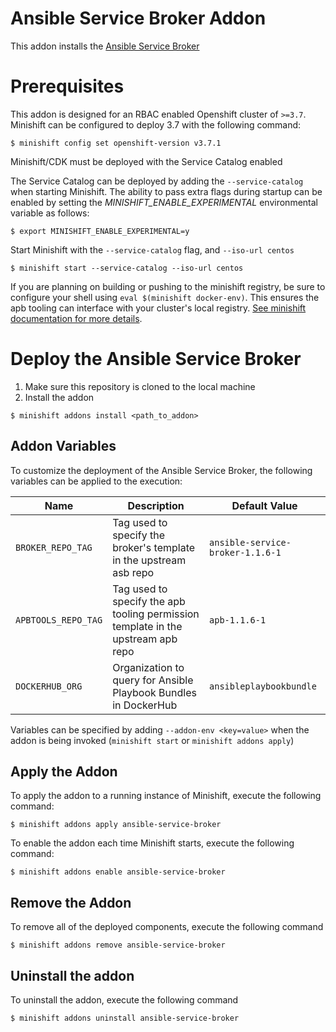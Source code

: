 Ansible Service Broker Addon
======================

This addon installs the [Ansible Service Broker](https://github.com/openshift/ansible-service-broker)

# Prerequisites

This addon is designed for an RBAC enabled Openshift cluster of `>=3.7`. Minishift can be configured to
deploy 3.7 with the following command:

```
$ minishift config set openshift-version v3.7.1
```

Minishift/CDK must be deployed with the Service Catalog enabled

The Service Catalog can be deployed by adding the `--service-catalog` when starting Minishift. The ability to pass extra flags during startup can be enabled by setting the _MINISHIFT_ENABLE_EXPERIMENTAL_ environmental variable as follows:

```
$ export MINISHIFT_ENABLE_EXPERIMENTAL=y
```


Start Minishift with the `--service-catalog` flag, and `--iso-url centos`

```
$ minishift start --service-catalog --iso-url centos
```

If you are planning on building or pushing to the minishift registry, be sure
to configure your shell using `eval $(minishift docker-env)`. This ensures the
apb tooling can interface with your cluster's local registry. [See minishift documentation for more details](https://docs.openshift.org/latest/minishift/openshift/openshift-docker-registry.html).

# Deploy the Ansible Service Broker

1. Make sure this repository is cloned to the local machine
2. Install the addon


```
$ minishift addons install <path_to_addon>
```

## Addon Variables

To customize the deployment of the Ansible Service Broker, the following variables can be applied to the execution:

|Name|Description|Default Value|
|----|-----------|-------------|
|`BROKER_REPO_TAG`|Tag used to specify the broker's template in the upstream asb repo|`ansible-service-broker-1.1.6-1`|
|`APBTOOLS_REPO_TAG`|Tag used to specify the apb tooling permission template in the upstream apb repo|`apb-1.1.6-1`|
|`DOCKERHUB_ORG`|Organization to query for Ansible Playbook Bundles in DockerHub|`ansibleplaybookbundle`|

Variables can be specified by adding `--addon-env <key=value>` when the addon is being invoked (`minishift start` or `minishift addons apply`)

## Apply the Addon

To apply the addon to a running instance of Minishift, execute the following command:

```
$ minishift addons apply ansible-service-broker
```

To enable the addon each time Minishift starts, execute the following command:

```
$ minishift addons enable ansible-service-broker
```

## Remove the Addon

To remove all of the deployed components, execute the following command

```
$ minishift addons remove ansible-service-broker
```

## Uninstall the addon

To uninstall the addon, execute the following command

```
$ minishift addons uninstall ansible-service-broker
```
